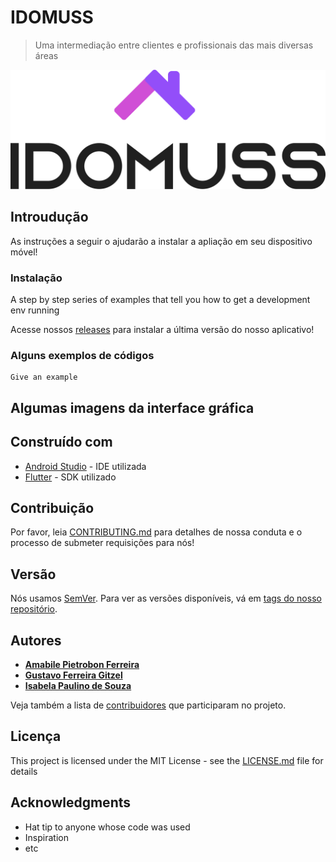 # IDOMUSS
> Uma intermediação entre clientes e profissionais das mais diversas áreas

![](/Vetores/Logo.svg?w=1003232)

## Introudução

As instruções a seguir o ajudarão a instalar a apliação em seu dispositivo móvel!

### Instalação

A step by step series of examples that tell you how to get a development env running

Acesse nossos [releases](https://github.com/gitzel/IDOMUSS/releases) para instalar a última versão do nosso aplicativo!

### Alguns exemplos de códigos

```
Give an example
```

## Algumas imagens da interface gráfica


## Construído com

* [Android Studio](https://developer.android.com/studio) - IDE utilizada
* [Flutter](https://flutter.dev/) - SDK utilizado

## Contribuição

Por favor, leia [CONTRIBUTING.md](https://gist.github.com/PurpleBooth/b24679402957c63ec426) para detalhes de nossa conduta e o processo de submeter requisições para nós!

## Versão

Nós usamos [SemVer](http://semver.org/). Para ver as versões disponíveis, vá em [tags do nosso repositório](https://github.com/gitzel/IDOMUSS/tags). 

## Autores

* [**Amabile Pietrobon Ferreira**](https://github.com/AmabilePietrobon)
* [**Gustavo Ferreira Gitzel**](https://github.com/gitzel)
* [**Isabela Paulino de Souza**](https://github.com/isapz)

Veja também a lista de [contribuidores](https://github.com/gitzel/IDOMUSS/contributors) que participaram no projeto.

## Licença

This project is licensed under the MIT License - see the [LICENSE.md](LICENSE.md) file for details

## Acknowledgments

* Hat tip to anyone whose code was used
* Inspiration
* etc
